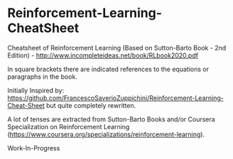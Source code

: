 # Reinforcement-Learning-CheatSheet
Cheatsheet of Reinforcement Learning (Based on Sutton-Barto Book - 2nd Edition) - http://www.incompleteideas.net/book/RLbook2020.pdf

In square brackets there are indicated references to the equations or paragraphs in the book.

Initially Inspired by: https://github.com/FrancescoSaverioZuppichini/Reinforcement-Learning-Cheat-Sheet but quite completely rewritten.

A lot of tenses are extracted from Sutton-Barto Books and/or Coursera Specialization on Reinforcement Learning (https://www.coursera.org/specializations/reinforcement-learning).

Work-In-Progress

